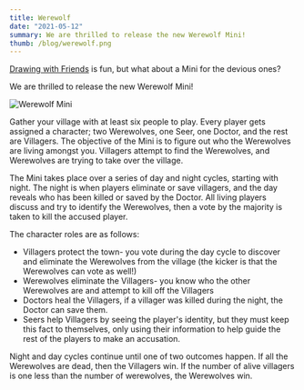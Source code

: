 ```yaml
---
title: Werewolf
date: "2021-05-12"
summary: We are thrilled to release the new Werewolf Mini!
thumb: /blog/werewolf.png
---
```


[Drawing with Friends](/blog/draw-with-friends) is fun, but what about a Mini for the devious ones?

We are thrilled to release the new Werewolf Mini!

![Werewolf Mini](/blog/werewolf.png)

Gather your village with at least six people to play. Every player gets assigned a character; two Werewolves, one Seer, one Doctor, and the rest are Villagers. The objective of the Mini is to figure out who the Werewolves are living amongst you. Villagers attempt to find the Werewolves, and Werewolves are trying to take over the village.

The Mini takes place over a series of day and night cycles, starting with night. The night is when players eliminate or save villagers, and the day reveals who has been killed or saved by the Doctor. All living players discuss and try to identify the Werewolves, then a vote by the majority is taken to kill the accused player.

The character roles are as follows:

- Villagers protect the town- you vote during the day cycle to discover and eliminate the Werewolves from the village (the kicker is that the Werewolves can vote as well!)
- Werewolves eliminate the Villagers- you know who the other Werewolves are and attempt to kill off the Villagers
- Doctors heal the Villagers, if a villager was killed during the night, the Doctor can save them.
- Seers help Villagers by seeing the player's identity, but they must keep this fact to themselves, only using their information to help guide the rest of the players to make an accusation.

Night and day cycles continue until one of two outcomes happen. If all the Werewolves are dead, then the Villagers win. If the number of alive villagers is one less than the number of werewolves, the Werewolves win.
